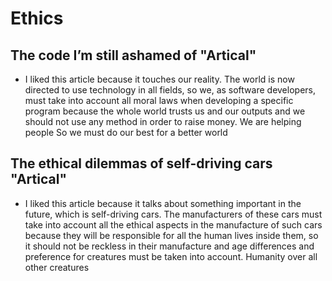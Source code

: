 # Ethics

## The code I’m still ashamed of "Artical"

* I liked this article because it touches our reality. The world is now directed to use technology in all fields, so we, as software developers, must take into account all moral laws when developing a specific program because the whole world trusts us and our outputs and we should not use any method in order to raise money. We are helping people So we must do our best for a better world


## The ethical dilemmas of self-driving cars "Artical"

* I liked this article because it talks about something important in the future, which is self-driving cars. The manufacturers of these cars must take into account all the ethical aspects in the manufacture of such cars because they will be responsible for all the human lives inside them, so it should not be reckless in their manufacture and age differences and preference for creatures must be taken into account. Humanity over all other creatures
